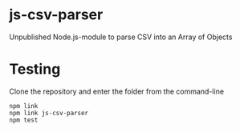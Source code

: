 # js-csv-parser
Unpublished Node.js-module to parse CSV into an Array of Objects

# Testing
Clone the repository and enter the folder from the command-line

```
npm link
npm link js-csv-parser
npm test
```
